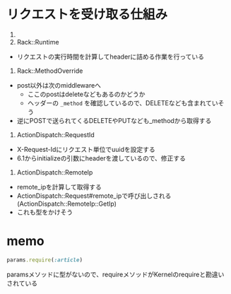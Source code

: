 # リクエストを受け取る仕組み


1. 
1. Rack::Runtime
  - リクエストの実行時間を計算してheaderに詰める作業を行っている
1. Rack::MethodOverride
  - post以外は次のmiddlewareへ
    - ここのpostはdeleteなどもあるのかどうか
    - ヘッダーの `_method` を確認しているので、DELETEなども含まれていそう
  - 逆にPOSTで送られてくるDELETEやPUTなども_methodから取得する
1. ActionDispatch::RequestId
  - X-Request-Idにリクエスト単位でuuidを設定する
  - 6.1からinitializeの引数にheaderを渡しているので、修正する
1. ActionDispatch::RemoteIp
  - remote_ipを計算して取得する
  - ActionDispatch::Request#remote_ipで呼び出しされる(ActionDispatch::RemoteIp::GetIp)
  - これも型をかけそう

# memo

```ruby
params.require(:article)
```

paramsメソッドに型がないので、requireメソッドがKernelのrequireと勘違いされている